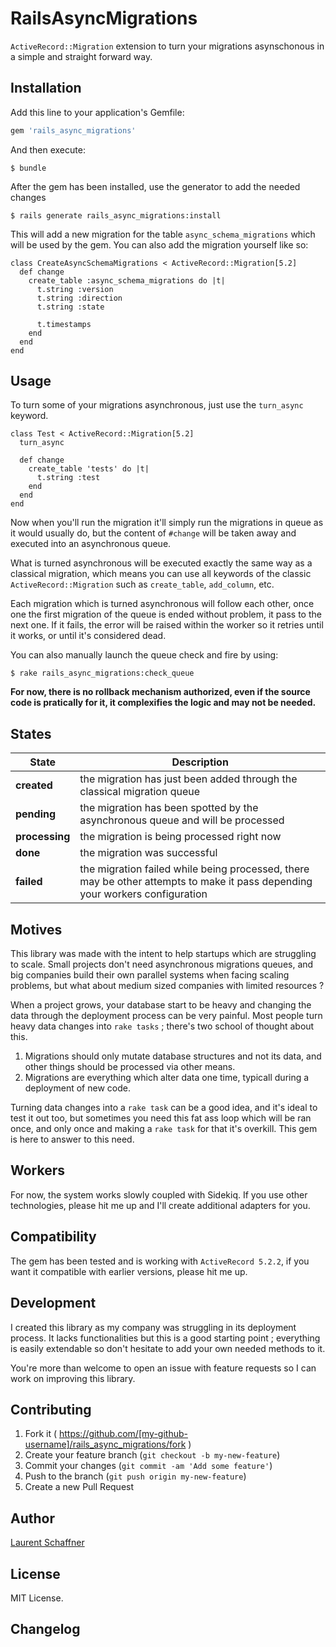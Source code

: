 # RailsAsyncMigrations

`ActiveRecord::Migration` extension to turn your migrations asynschonous in a simple and straight forward way.

## Installation

Add this line to your application's Gemfile:

```ruby
gem 'rails_async_migrations'
```

And then execute:

    $ bundle

After the gem has been installed, use the generator to add the needed changes

    $ rails generate rails_async_migrations:install

This will add a new migration for the table `async_schema_migrations` which will be used by the gem. You can also add the migration yourself like so:

```
class CreateAsyncSchemaMigrations < ActiveRecord::Migration[5.2]
  def change
    create_table :async_schema_migrations do |t|
      t.string :version
      t.string :direction
      t.string :state

      t.timestamps
    end
  end
end
```

## Usage

To turn some of your migrations asynchronous, just use the `turn_async` keyword.

```
class Test < ActiveRecord::Migration[5.2]
  turn_async

  def change
    create_table 'tests' do |t|
      t.string :test
    end
  end
end
```

Now when you'll run the migration it'll simply run the migrations in queue as it would usually do, but the content of `#change` will be taken away and executed into an asynchronous queue.

What is turned asynchronous will be executed exactly the same way as a classical migration, which means you can use all keywords of the classic `ActiveRecord::Migration` such as `create_table`, `add_column`, etc.

Each migration which is turned asynchronous will follow each other, once one the first migration of the queue is ended without problem, it pass to the next one. If it fails, the error will be raised within the worker so it retries until it works, or until it's considered dead.

You can also manually launch the queue check and fire by using:

    $ rake rails_async_migrations:check_queue

**For now, there is no rollback mechanism authorized, even if the source code is pratically for it, it complexifies the logic and may not be needed.**

## States

| State          | Description                                                                                                                  |
| -------------- | ---------------------------------------------------------------------------------------------------------------------------- |
| **created**    | the migration has just been added through the classical migration queue                                                      |
| **pending**    | the migration has been spotted by the asynchronous queue and will be processed                                               |
| **processing** | the migration is being processed right now                                                                                   |
| **done**       | the migration was successful                                                                                                 |
| **failed**     | the migration failed while being processed, there may be other attempts to make it pass depending your workers configuration |

## Motives

This library was made with the intent to help startups which are struggling to scale. Small projects don't need asynchronous migrations queues, and big companies build their own parallel systems when facing scaling problems, but what about medium sized companies with limited resources ?

When a project grows, your database start to be heavy and changing the data through the deployment process can be very painful. Most people turn heavy data changes into `rake tasks` ; there's two school of thought about this.

1. Migrations should only mutate database structures and not its data, and other things should be processed via other means.
2. Migrations are everything which alter data one time, typicall during a deployment of new code.

Turning data changes into a `rake task` can be a good idea, and it's ideal to test it out too, but sometimes you need this fat ass loop which will be ran once, and only once and making a `rake task` for that it's overkill. This gem is here to answer to this need.

## Workers

For now, the system works slowly coupled with Sidekiq. If you use other technologies, please hit me up and I'll create additional adapters for you.

## Compatibility

The gem has been tested and is working with `ActiveRecord 5.2.2`, if you want it compatible with earlier versions, please hit me up.

## Development

I created this library as my company was struggling in its deployment process. It lacks functionalities but this is a good starting point ; everything is easily extendable so don't hesitate to add your own needed methods to it.

You're more than welcome to open an issue with feature requests so I can work on improving this library.

## Contributing

1. Fork it ( https://github.com/[my-github-username]/rails_async_migrations/fork )
2. Create your feature branch (`git checkout -b my-new-feature`)
3. Commit your changes (`git commit -am 'Add some feature'`)
4. Push to the branch (`git push origin my-new-feature`)
5. Create a new Pull Request

## Author

[Laurent Schaffner](http://www.laurentschaffner.com)

## License

MIT License.

## Changelog

